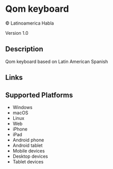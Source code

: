 Qom keyboard
==============

© Latinoamerica Habla

Version 1.0

Description
-----------

Qom keyboard based on Latin American Spanish

Links
-----

Supported Platforms
-------------------
 * Windows
 * macOS
 * Linux
 * Web
 * iPhone
 * iPad
 * Android phone
 * Android tablet
 * Mobile devices
 * Desktop devices
 * Tablet devices

